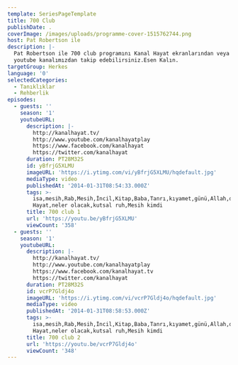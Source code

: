```yaml
---
template: SeriesPageTemplate
title: 700 Club
publishDate: .
coverImage: /images/uploads/programme-cover-1515762744.png
host: Pat Robertson ile
description: |-
  Pat Robertson ile 700 club programını Kanal Hayat ekranlarından veya 
  youtube kanalımızdan takip edebilirsiniz.Esen Kalın.
targetGroup: Herkes
language: '0'
selectedCategories:
  - Tanıklıklar
  - Rehberlik
episodes:
  - guests: ''
    season: '1'
    youtubeURL:
      description: |-
        http://kanalhayat.tv/
        http://www.youtube.com/kanalhayatplay
        https://www.facebook.com/kanalhayat
        https://twitter.com/kanalhayat
      duration: PT28M32S
      id: yBfrjG5XLMU
      imageURL: 'https://i.ytimg.com/vi/yBfrjG5XLMU/hqdefault.jpg'
      mediaType: video
      publishedAt: '2014-01-31T08:54:33.000Z'
      tags: >-
        isa,mesih,Rab,Mesih,İncil,Kitap,Baba,Tanrı,kıyamet,günü,Allah,depresyon,şifa,bereket,Özgürlük,Hastalık,Bunalım,Esenlik,Rahatlık,Mucize,Hristiyanlık,İman,Hz.,İsa,peygamber,İlah,Ruhsal,Protestan,Türk,Hristiyan,Kıyamet,İntihar,Cennet,Cehennem,din,lanet,Cin,Pastör,Kilise,Ahiret,yargı,Kanal
        Hayat,neler olacak,kutsal ruh,Mesih kimdi
      title: 700 club 1
      url: 'https://youtu.be/yBfrjG5XLMU'
      viewCount: '358'
  - guests: ''
    season: '1'
    youtubeURL:
      description: |-
        http://kanalhayat.tv/
        http://www.youtube.com/kanalhayatplay
        https://www.facebook.com/kanalhayat.tv
        https://twitter.com/kanalhayat
      duration: PT28M32S
      id: vcrP7Gldj4o
      imageURL: 'https://i.ytimg.com/vi/vcrP7Gldj4o/hqdefault.jpg'
      mediaType: video
      publishedAt: '2014-01-31T08:58:53.000Z'
      tags: >-
        isa,mesih,Rab,Mesih,İncil,Kitap,Baba,Tanrı,kıyamet,günü,Allah,depresyon,şifa,bereket,Özgürlük,Hastalık,Bunalım,Esenlik,Rahatlık,Mucize,Hristiyanlık,İman,Hz.,İsa,peygamber,İlah,Ruhsal,Protestan,Türk,Hristiyan,Kıyamet,İntihar,Cennet,Cehennem,din,lanet,Cin,Pastör,Kilise,Ahiret,yargı,Kanal
        Hayat,neler olacak,kutsal ruh,Mesih kimdi
      title: 700 club 2
      url: 'https://youtu.be/vcrP7Gldj4o'
      viewCount: '348'
---
```


